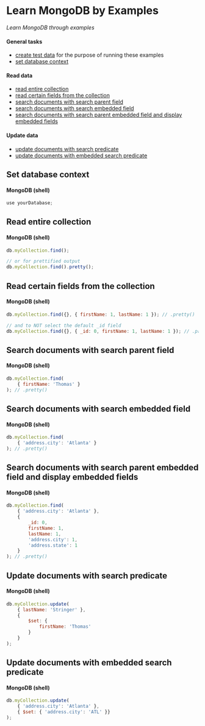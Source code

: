 # Learn MongoDB by Examples

*Learn MongoDB  through examples*

#### General tasks
- [create test data](/test-data/test-data.js) for the purpose of running these examples
- [set database context](#set-database-context)

#### Read data
- [read entire collection](#read-entire-collection)
- [read certain fields from the collection](#read-certain-fields-from-the-collection)
- [search documents with search parent field](#Search-documents-with-search-parent-field)
- [search documents with search embedded field](#search-documents-with-search-embedded-field)
- [search documents with search parent embedded field and display embedded fields](#search-documents-with-search-parent-embedded-field-and-display-embedded-fields)

#### Update data
- [update documents with search predicate](#update-documents-with-search-predicate)
- [update documents with embedded search predicate](#update-documents-with-embedded-search-predicate)

## Set database context

#### MongoDB (shell)

```javascript
use yourDatabase;
```

## Read entire collection

#### MongoDB (shell)

```javascript
db.myCollection.find();

// or for prettified output
db.myCollection.find().pretty();
```

## Read certain fields from the collection

#### MongoDB (shell)

```javascript
db.myCollection.find({}, { firstName: 1, lastName: 1 }); // .pretty()

// and to NOT select the default _id field
db.myCollection.find({}, { _id: 0, firstName: 1, lastName: 1 }); // .pretty()
```

## Search documents with search parent field

#### MongoDB (shell)

```javascript
db.myCollection.find(
    { firstName: 'Thomas' }
); // .pretty()
```

## Search documents with search embedded field

#### MongoDB (shell)

```javascript
db.myCollection.find(
    { 'address.city': 'Atlanta' }
); // .pretty()
```

## Search documents with search parent embedded field and display embedded fields

#### MongoDB (shell)

```javascript
db.myCollection.find(
    { 'address.city': 'Atlanta' },
    {
        _id: 0,
        firstName: 1,
        lastName: 1,
        'address.city': 1,
        'address.state': 1
    }
); // .pretty()
```

## Update documents with search predicate

#### MongoDB (shell)

```javascript
db.myCollection.update(
    { lastName: 'Stringer' }, 
    { 
        $set: { 
            firstName: 'Thomas' 
        } 
    }
);
```

## Update documents with embedded search predicate

#### MongoDB (shell)

```javascript
db.myCollection.update(
    { 'address.city': 'Atlanta' },
    { $set: { 'address.city': 'ATL' }}
);
```